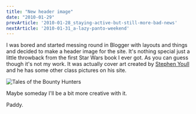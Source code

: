 ```yaml
---
title: "New header image"
date: "2010-01-29"
prevArticle: '2010-01-28_staying-active-but-still-more-bad-news'
nextArticle: '2010-01-31_a-lazy-panto-weekend'
---
```

I was bored and started messing round in Blogger with layouts and things and decided to make a header image for the site. It's nothing special just a little throwback from the first Star Wars book I ever got. As you can guess though it's not my work. It was actually cover art created by [Stephen Youll](http://www.stephenyoull.com) and he has some other class pictures on his site.

![Tales of the Bounty Hunters](/images/totbh.jpg "Tales of the Bounty Hunters")


Maybe someday I'll be a bit more creative with it.

Paddy.